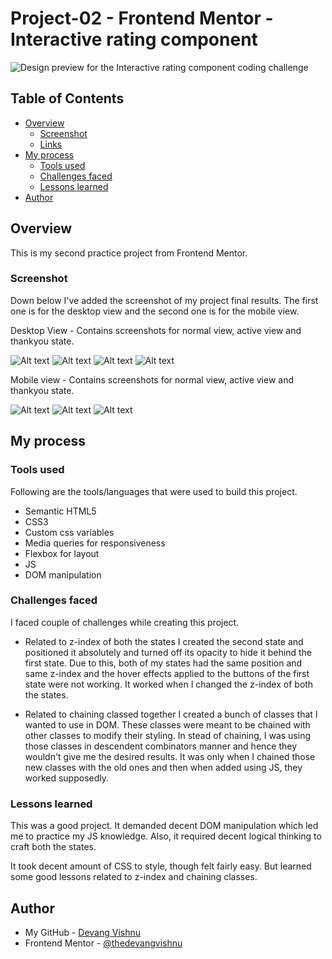 # Project-02 - Frontend Mentor - Interactive rating component

![Design preview for the Interactive rating component coding challenge](./design/desktop-preview.jpg)

## Table of Contents

- [Overview](#overview)
  - [Screenshot](#screenshot)
  - [Links](#links)
- [My process](#my-process)
  - [Tools used](#tools-used)
  - [Challenges faced](#challenges-faced)
  - [Lessons learned](#lessons-learned)
- [Author](#author)

## Overview

This is my second practice project from Frontend Mentor.

### Screenshot

Down below I've added the screenshot of my project final results. The first one is for the desktop view and the second one is for the mobile view.

Desktop View - Contains screenshots for normal view, active view and thankyou state.

![Alt text](./screenshots/desktop-main.png)
![Alt text](./screenshots/desktop-active.png)
![Alt text](./screenshots/desktop-active-2.png)
![Alt text](./screenshots/desktop-thankyou.png)

Mobile view - Contains screenshots for normal view, active view and thankyou state.

![Alt text](./screenshots/mobile-main.png)
![Alt text](./screenshots/mobile-active.png)
![Alt text](./screenshots/mobile-thankyou.png)

## My process

### Tools used

Following are the tools/languages that were used to build this project.

- Semantic HTML5
- CSS3
- Custom css variables
- Media queries for responsiveness
- Flexbox for layout
- JS
- DOM manipulation

### Challenges faced

I faced couple of challenges while creating this project.

- Related to z-index of both the states
  I created the second state and positioned it absolutely and turned off its opacity to hide it behind the first state. Due to this, both of my states had the same position and same z-index and the hover effects applied to the buttons of the first state were not working. It worked when I changed the z-index of both the states.

- Related to chaining classed together
  I created a bunch of classes that I wanted to use in DOM. These classes were meant to be chained with other classes to modify their styling. In stead of chaining, I was using those classes in descendent combinators manner and hence they wouldn't give me the desired results. It was only when I chained those new classes with the old ones and then when added using JS, they worked supposedly.

### Lessons learned

This was a good project. It demanded decent DOM manipulation which led me to practice my JS knowledge. Also, it required decent logical thinking to craft both the states.

It took decent amount of CSS to style, though felt fairly easy. But learned some good lessons related to z-index and chaining classes.

## Author

- My GitHub - [Devang Vishnu](https://github.com/thedevangvishnu)
- Frontend Mentor - [@thedevangvishnu](https://www.frontendmentor.io/profile/thedevangvishnu)
